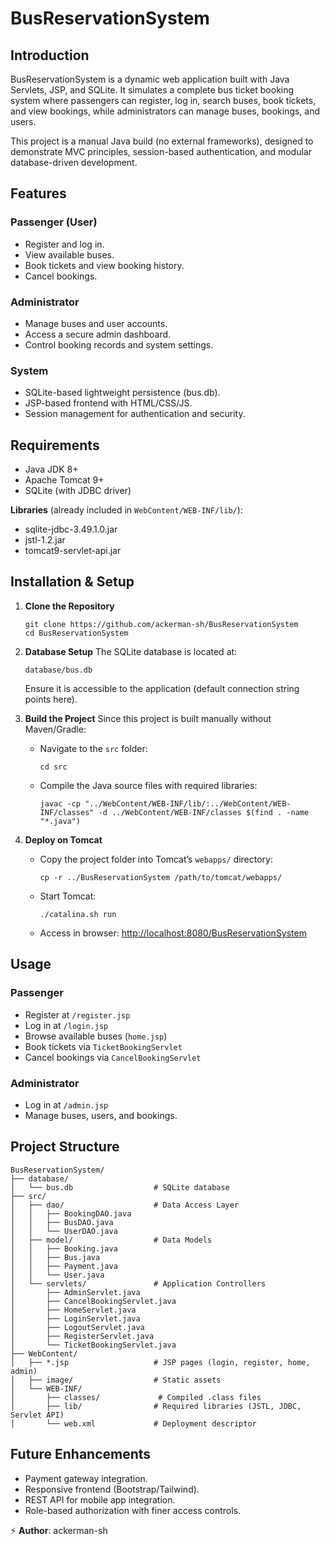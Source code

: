 # BusReservationSystem

## Introduction

BusReservationSystem is a dynamic web application built with Java Servlets, JSP, and SQLite. It simulates a complete bus ticket booking system where passengers can register, log in, search buses, book tickets, and view bookings, while administrators can manage buses, bookings, and users.

This project is a manual Java build (no external frameworks), designed to demonstrate MVC principles, session-based authentication, and modular database-driven development.

## Features

### Passenger (User)
- Register and log in.
- View available buses.
- Book tickets and view booking history.
- Cancel bookings.

### Administrator
- Manage buses and user accounts.
- Access a secure admin dashboard.
- Control booking records and system settings.

### System
- SQLite-based lightweight persistence (bus.db).
- JSP-based frontend with HTML/CSS/JS.
- Session management for authentication and security.

## Requirements
- Java JDK 8+
- Apache Tomcat 9+
- SQLite (with JDBC driver)

**Libraries** (already included in `WebContent/WEB-INF/lib/`):
- sqlite-jdbc-3.49.1.0.jar
- jstl-1.2.jar
- tomcat9-servlet-api.jar

## Installation & Setup

1. **Clone the Repository**
   ```
   git clone https://github.com/ackerman-sh/BusReservationSystem
   cd BusReservationSystem
   ```

2. **Database Setup**
   The SQLite database is located at:
   ```
   database/bus.db
   ```
   Ensure it is accessible to the application (default connection string points here).

3. **Build the Project**
   Since this project is built manually without Maven/Gradle:
   - Navigate to the `src` folder:
     ```
     cd src
     ```
   - Compile the Java source files with required libraries:
     ```
     javac -cp "../WebContent/WEB-INF/lib/:../WebContent/WEB-INF/classes" -d ../WebContent/WEB-INF/classes $(find . -name "*.java")
     ```

4. **Deploy on Tomcat**
   - Copy the project folder into Tomcat’s `webapps/` directory:
     ```
     cp -r ../BusReservationSystem /path/to/tomcat/webapps/
     ```
   - Start Tomcat:
     ```
     ./catalina.sh run
     ```
   - Access in browser: [http://localhost:8080/BusReservationSystem](http://localhost:8080/BusReservationSystem)

## Usage

### Passenger
- Register at `/register.jsp`
- Log in at `/login.jsp`
- Browse available buses (`home.jsp`)
- Book tickets via `TicketBookingServlet`
- Cancel bookings via `CancelBookingServlet`

### Administrator
- Log in at `/admin.jsp`
- Manage buses, users, and bookings.

## Project Structure
```
BusReservationSystem/
├── database/
│   └── bus.db                  # SQLite database
├── src/
│   ├── dao/                    # Data Access Layer
│   │   ├── BookingDAO.java
│   │   ├── BusDAO.java
│   │   └── UserDAO.java
│   ├── model/                  # Data Models
│   │   ├── Booking.java
│   │   ├── Bus.java
│   │   ├── Payment.java
│   │   └── User.java
│   └── servlets/               # Application Controllers
│       ├── AdminServlet.java
│       ├── CancelBookingServlet.java
│       ├── HomeServlet.java
│       ├── LoginServlet.java
│       ├── LogoutServlet.java
│       ├── RegisterServlet.java
│       └── TicketBookingServlet.java
├── WebContent/
│   ├── *.jsp                   # JSP pages (login, register, home, admin)
│   ├── image/                  # Static assets
│   └── WEB-INF/
│       ├── classes/             # Compiled .class files
│       ├── lib/                # Required libraries (JSTL, JDBC, Servlet API)
│       └── web.xml             # Deployment descriptor
```

## Future Enhancements
- Payment gateway integration.
- Responsive frontend (Bootstrap/Tailwind).
- REST API for mobile app integration.
- Role-based authorization with finer access controls.

⚡ **Author**: ackerman-sh
